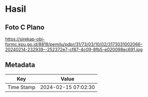 # Hasil

## Foto C Plano

https://sirekap-obj-formc.kpu.go.id/8819/pemilu/pdpr/31/73/03/10/02/3173031002066-20240214-232939--252372e7-cf87-4c09-8fb5-e020098ec691.jpg


## Metadata

| Key        | Value               |
| ---------- | ------------------- |
| Time Stamp | 2024-02-15 07:02:30 |



